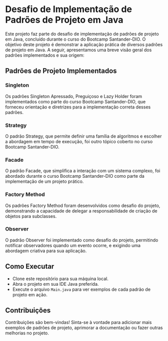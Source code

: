 # Desafio de Implementação de Padrões de Projeto em Java

Este projeto faz parte do desafio de implementação de padrões de projeto em Java, concluído durante o curso do Bootcamp Santander-DIO. O objetivo deste projeto é demonstrar a aplicação prática de diversos padrões de projeto em Java. A seguir, apresentamos uma breve visão geral dos padrões implementados e sua origem:

## Padrões de Projeto Implementados

### Singleton

Os padrões Singleton Apressado, Preguiçoso e Lazy Holder foram implementados como parte do curso Bootcamp Santander-DIO, que forneceu orientação e diretrizes para a implementação correta desses padrões.

### Strategy

O padrão Strategy, que permite definir uma família de algoritmos e escolher a abordagem em tempo de execução, foi outro tópico coberto no curso Bootcamp Santander-DIO.

### Facade

O padrão Facade, que simplifica a interação com um sistema complexo, foi abordado durante o curso Bootcamp Santander-DIO como parte da implementação de um projeto prático.

### Factory Method

Os padrões Factory Method foram desenvolvidos como desafio do projeto, demonstrando a capacidade de delegar a responsabilidade de criação de objetos para subclasses.

### Observer

O padrão Observer foi implementado como desafio do projeto, permitindo notificar observadores quando um evento ocorre, e exigindo uma abordagem criativa para sua aplicação.

## Como Executar

- Clone este repositório para sua máquina local.
- Abra o projeto em sua IDE Java preferida.
- Execute o arquivo `Main.java` para ver exemplos de cada padrão de projeto em ação.

## Contribuições


Contribuições são bem-vindas! Sinta-se à vontade para adicionar mais exemplos de padrões de projeto, aprimorar a documentação ou fazer outras melhorias no projeto.

